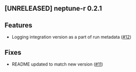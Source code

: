 ## [UNRELEASED] neptune-r 0.2.1

## Features
- Logging integration version as a part of run metadata ([#12](https://github.com/neptune-ai/neptune-r/pull/12))

## Fixes
- README updated to match new version ([#11](https://github.com/neptune-ai/neptune-r/pull/11))
